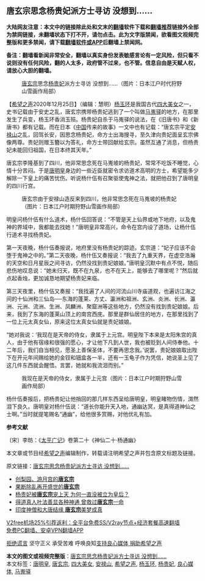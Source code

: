  <h2>唐玄宗思念杨贵妃派方士寻访 没想到……</h2> <p class="notice"><b>大陆网友注意：本文中的链接除此处和文末的<a href="https://github.com/bannedbook/fanqiang" >翻墙</a>软件下载和<a href="https://github.com/killgcd/justmysocks/blob/master/README.md">翻墙推荐</a>链接外全部为禁网链接，未翻墙状态下打不开，请勿点击。此为文字版禁闻，欲看图文视频完整版和更多禁闻，请下载<a href="https://github.com/bannedbook/fanqiang">翻墙软件或APP</a>后翻墙上禁闻网。</p><p>备注：翻墙看新闻非常安全，翻墙以真实身份发表敏感言论有一定风险，但只看不说则没有任何风险，翻的人太多，政府管不过来，也不管。信息自由是天赋人权，请放心大胆的翻墙。</b></p>  <div class="entry"> <figure><figcaption><a href="https://www.bannedbook.org/bnews/tag/%e5%94%90%e7%8e%84%e5%ae%97/" class="st_tag internal_tag" rel="tag" title="标签 唐玄宗 下的日志">唐玄宗</a>思念<a href="https://www.bannedbook.org/bnews/tag/%e6%9d%a8%e8%b4%b5%e5%a6%83/" class="st_tag internal_tag" rel="tag" title="标签 杨贵妃 下的日志">杨贵妃</a>派方士寻访 没想到……（图片：日本江户时代狩野山雪画作局部）</figcaption></figure> <p>【<span class='wp_keywordlink_affiliate'><a href="https://www.soundofhope.org" title="希望之声" target="_blank">希望之声</a></span>2020年12月25日】（编辑：慧明）<a href="https://www.bannedbook.org/bnews/tag/%E6%9D%A8%E7%8E%89%E7%8E%AF/" class="st_tag internal_tag" rel="tag" title="标签 杨玉环 下的日志">杨玉环</a>是我国古代<a href="https://www.bannedbook.org/bnews/tag/%E5%9B%9B%E5%A4%A7%E7%BE%8E%E5%A5%B3/" class="st_tag internal_tag" rel="tag" title="标签 四大美女 下的日志">四大美女</a>之一，史书记载由于安史之乱，唐玄宗携带杨贵妃逃到了一个叫做<a href="https://www.bannedbook.org/bnews/tag/%E9%A9%AC%E5%B5%AC%E9%A9%BF/" class="st_tag internal_tag" rel="tag" title="标签 马嵬驿 下的日志">马嵬驿</a>的地方，在那里发生了兵变，杨玉环香消玉殒。杨贵妃自杀于马嵬驿的说法，在《旧唐书》和《新唐书》都有记载。而在日本《<span class='wp_keywordlink_affiliate'><a href="https://www.bannedbook.org/" title="中国" target="_blank">中国</a></span>传来的故事》一文中也有记载：“唐玄宗平定<a href="https://www.bannedbook.org/bnews/tag/%e5%ae%89%e7%a6%84%e5%b1%b1/" class="st_tag internal_tag" rel="tag" title="标签 安禄山 下的日志">安禄山</a>之乱，回驾长安，因思念杨贵妃，命方士出海搜寻，至久津向贵妃面呈玄宗佛像两尊。贵妃则赠玉簪以为答礼，命方士带回献给玄宗。虽然互通了消息，但杨贵妃未能回归祖国，在日本终其天年。”</p> <p>唐玄宗李隆基到了四川，他非常思念死在马嵬坡的杨贵妃，常常不吃饭不睡觉，心情十分苦闷。于是<a href="https://www.bannedbook.org/bnews/tag/%E5%94%90%E6%98%8E%E7%9A%87/" class="st_tag internal_tag" rel="tag" title="标签 唐明皇 下的日志">唐明皇</a>身边的一些近臣就密令求访道术高明的方士，希望能多少解除一下皇上的痛苦忧伤。听说杨什伍有召聚驱使鬼神之法，就把他召到了唐明皇的四川行宫。</p> <figure><figcaption>唐玄宗由于安禄山造反来到四川，他非常思念死在马嵬坡的杨贵妃（图片：日本江户时期狩野山雪画作局部）</figcaption></figure> <p>明皇问杨什伍有什么道术，杨什伍回答说：“不管是天上仙界或地下地府，以及鬼神的界域中，我都能去找她！”唐明皇非常高兴，命令在宫内设了道场，让杨什伍行道术寻找杨贵妃。</p>  <p>第一天夜晚，杨什伍奏报说，地府里没有杨贵妃的踪迹。玄宗道：“妃子应该不会堕于鬼神之中的。”第二天夜晚，杨什伍又奏报说：“我去了九重天界，在虚空浩瀚的天空和日月星辰之间寻访，仍然没找到贵妃娘娘。”唐明皇沉默中有点不悦，随后悲伤地叹息说：“她未归天，既不在九泉，也不在天上，能够去了哪里呢？”然后就点起香烛，更加诚恳地期望杨贵妃来临。</p> <p>第三天夜里，杨什伍又奏报：“我找遍了人间的河流山川寺庙道观，也遍访江海之间的十仙洲和三仙岛──东海的蓬莱、方丈、瀛洲和祖洲、玄洲、炎洲、长洲、瀛洲、元洲、流洲、生洲、凤麟洲、聚窟洲等这些地方，仍然没有找到贵妃娘娘。后来，我到了东海的蓬莱山顶上的南宫西庑。那里是群仙居住的地方，在那里找到了一位上元太真女仙，原来这位太真女仙就是贵妃娘娘。</p> <p>“她对我说：‘我现在是天帝的侍女，隶属于上元宫。明皇陛下本来是太阳朱宫的真人，由于他有宿缘和很强的愿心，才让他下凡到人世，我也被贬到人间侍奉他。十二年后，我们自当相见，愿圣上善保圣体，不要再思念我。’说罢，贵妃娘娘取出陛下在开元年间赐给她的金钗和钿盒各一半，还有一玉龟子作为凭信，她说圣上见了这几件东西就会醒悟。言罢，她就和我流泪而别。”</p>  <figure><figcaption>我现在是天帝的侍女，隶属于上元宫（图片：日本江户时期狩野山雪画作局部）</figcaption></figure> <p>杨什伍奏报后，把杨贵妃让他捎回的那几样东西呈给唐明皇，明皇睹物伤情，潸然泪下良久。唐明皇对杨什伍说：“道长你能升天入地，通幽达冥，是真得道神仙之士啊。”当时就提笔赐名“通幽”，给他很多赏赐，对他优礼有加。</p> <p><strong>参考文献</strong></p> <p>〔宋〕李昉：《<span class='wp_keywordlink'><a href="https://www.bannedbook.org/forum24/topic4408.html" title="《太平广记》全500卷" target="_blank">太平广记</a></span>》卷第二十《神仙二十·杨通幽》</p>  <p>本文章或节目经<a href="https://www.bannedbook.org/bnews/tag/%e5%b8%8c%e6%9c%9b%e4%b9%8b%e5%a3%b0/" class="st_tag internal_tag" rel="tag" title="标签 希望之声 下的日志">希望之声</a>编辑制作，转载请注明希望之声并包含原文标题及链接。</p> <p>原文链接：<a class="src_link"  href="https://www.soundofhope.org/post/454789" target="_blank">唐玄宗思念杨贵妃派方士寻访 没想到……</a></p> <ul class='op-related-articles' title='相关阅读'> <li><a href='https://www.bannedbook.org/bnews/lishi/20201124/1436001.html' target='_blank'>创梨园、游月宫的<b>唐玄宗</b></a></li> <li><a href='https://www.bannedbook.org/bnews/lishi/20201119/1433301.html' target='_blank'>果断除乱再开盛世的<b>唐玄宗</b></a></li> <li><a href='https://www.bannedbook.org/bnews/comments/20201106/1426720.html' target='_blank'>杨贵妃被<b>唐玄宗</b>宠上天 为何一直没被立为皇后？</a></li> <li><a href='https://www.bannedbook.org/bnews/comments/20200321/1297441.html' target='_blank'>得道真人叶法善显各种神通  曾救过<b>唐玄宗</b>一命</a></li> <li><a href='https://www.bannedbook.org/bnews/lishi/20190816/1175658.html' target='_blank'>印度神僧和大唐结缘 <b>唐玄宗</b>美梦成真</a></li> </ul> <p class="texttj"> <a href="https://www.bannedbook.org/forum23/topic22702.html" target="_blank">V2free机场25%引荐返利：全平台免费SS/V2ray节点+经济套餐高速翻墙</a><br/> <a href="https://github.com/bannedbook/fanqiang/wiki/%E7%A6%81%E9%97%BB%E7%BD%91%E5%AE%89%E5%8D%93%E7%BF%BB%E5%A2%99%E6%96%B0%E9%97%BBAPP" target="_blank">免费PC翻墙、安卓VPN翻墙APP</a></p><p><span class='wp_keywordlink'><a href="https://www.bannedbook.org/forum2/topic1584.html" title="《拒绝谎言》" target="_blank">拒绝谎言</a></span> 坚守正义 承受苦难 呼唤良知<a href="/page/donate">支持良心媒体 捐助希望之声</a></p> <a name='sharetosocial'></a>       <div><b>本文的图文或视频完整版</b>：<a href='https://www.bannedbook.org/bnews/comments/20201226/1455126.html'>唐玄宗思念杨贵妃派方士寻访 没想到……</a></div>  </div><!--END ENTRY--> <div class="postfooter"> <div>本文标签：<a href="https://www.bannedbook.org/bnews/tag/%E5%94%90%E6%98%8E%E7%9A%87/" rel="tag">唐明皇</a>, <a href="https://www.bannedbook.org/bnews/tag/%e5%94%90%e7%8e%84%e5%ae%97/" rel="tag">唐玄宗</a>, <a href="https://www.bannedbook.org/bnews/tag/%E5%9B%9B%E5%A4%A7%E7%BE%8E%E5%A5%B3/" rel="tag">四大美女</a>, <a href="https://www.bannedbook.org/bnews/tag/%e5%ae%89%e7%a6%84%e5%b1%b1/" rel="tag">安禄山</a>, <a href="https://www.bannedbook.org/bnews/tag/%e5%b8%8c%e6%9c%9b%e4%b9%8b%e5%a3%b0/" rel="tag">希望之声</a>, <a href="https://www.bannedbook.org/bnews/tag/%E6%9D%A8%E7%8E%89%E7%8E%AF/" rel="tag">杨玉环</a>, <a href="https://www.bannedbook.org/bnews/tag/%e6%9d%a8%e8%b4%b5%e5%a6%83/" rel="tag">杨贵妃</a>, <a href="https://www.bannedbook.org/bnews/tag/%E8%89%AF%E5%BF%83%E5%AA%92%E4%BD%93/" rel="tag">良心媒体</a>, <a href="https://www.bannedbook.org/bnews/tag/%E9%A9%AC%E5%B5%AC%E9%A9%BF/" rel="tag">马嵬驿</a></div>  </div><!--END POSTFOOTER--> 